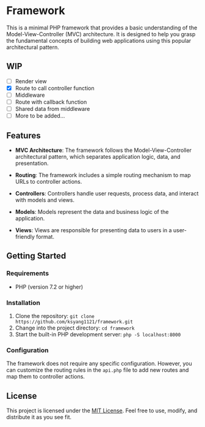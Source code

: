 # Framework

This is a minimal PHP framework that provides a basic understanding of the Model-View-Controller (MVC) architecture. It is designed to help you grasp the fundamental concepts of building web applications using this popular architectural pattern.

## WIP
- [ ] Render view
- [x] Route to call controller function
- [ ] Middleware
- [ ] Route with callback function
- [ ] Shared data from middleware
- [ ] More to be added...

## Features

- **MVC Architecture**: The framework follows the Model-View-Controller architectural pattern, which separates application logic, data, and presentation.

- **Routing**: The framework includes a simple routing mechanism to map URLs to controller actions.

- **Controllers**: Controllers handle user requests, process data, and interact with models and views.

- **Models**: Models represent the data and business logic of the application.

- **Views**: Views are responsible for presenting data to users in a user-friendly format.

## Getting Started

### Requirements

- PHP (version 7.2 or higher)

### Installation

1. Clone the repository: `git clone https://github.com/ksyang1121/framework.git`
2. Change into the project directory: `cd framework`
3. Start the built-in PHP development server: `php -S localhost:8000`

### Configuration

The framework does not require any specific configuration. However, you can customize the routing rules in the `api.php` file to add new routes and map them to controller actions.

## License

This project is licensed under the [MIT License](LICENSE). Feel free to use, modify, and distribute it as you see fit.
